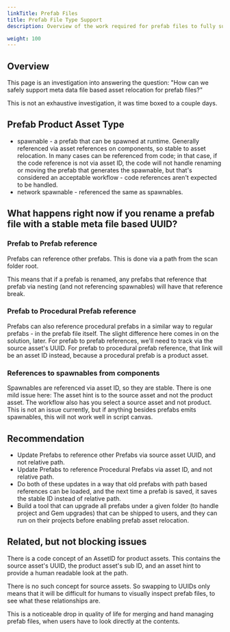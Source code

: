 ```yaml
---
linkTitle: Prefab Files
title: Prefab File Type Support
description: Overview of the work required for prefab files to fully support the metadata asset relocation

weight: 100
---
```

## Overview
This page is an investigation into answering the question: "How can we safely support meta data file based asset relocation for prefab files?"

This is not an exhaustive investigation, it was time boxed to a couple days.
## Prefab Product Asset Type

* spawnable - a prefab that can be spawned at runtime. Generally referenced via asset references on components, so stable to asset relocation. In many cases can be referenced from code; in that case, if the code reference is not via asset ID, the code will not handle renaming or moving the prefab that generates the spawnable, but that's considered an acceptable workflow - code references aren't expected to be handled.
* network spawnable - referenced the same as spawnables.

## What happens right now if you rename a prefab file with a stable meta file based UUID?
### Prefab to Prefab reference

Prefabs can reference other prefabs. This is done via a path from the scan folder root.

This means that if a prefab is renamed, any prefabs that reference that prefab via nesting (and not referencing spawnables) will have that reference break.

### Prefab to Procedural Prefab reference

Prefabs can also reference procedural prefabs in a similar way to regular prefabs - in the prefab file itself. The slight difference here comes in on the solution, later. For prefab to prefab references, we'll need to track via the source asset's UUID. For prefab to procedural prefab reference, that link will be an asset ID instead, because a procedural prefab is a product asset.

### References to spawnables from components

Spawnables are referenced via asset ID, so they are stable. There is one mild issue here: The asset hint is to the source asset and not the product asset. The workflow also has you select a source asset and not product. This is not an issue currently, but if anything besides prefabs emits spawnables, this will not work well in script canvas.

## Recommendation

* Update Prefabs to reference other Prefabs via source asset UUID, and not relative path.
* Update Prefabs to reference Procedural Prefabs via asset ID, and not relative path.
* Do both of these updates in a way that old prefabs with path based references can be loaded, and the next time a prefab is saved, it saves the stable ID instead of relative path.
* Build a tool that can upgrade all prefabs under a given folder (to handle project and Gem upgrades) that can be shipped to users, and they can run on their projects before enabling prefab asset relocation.

## Related, but not blocking issues

There is a code concept of an AssetID for product assets. This contains the source asset's UUID, the product asset's sub ID, and an asset hint to provide a human readable look at the path.

There is no such concept for source assets. So swapping to UUIDs only means that it will be difficult for humans to visually inspect prefab files, to see what these relationships are.

This is a noticeable drop in quality of life for merging and hand managing prefab files, when users have to look directly at the contents.